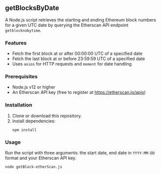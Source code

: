 ## getBlocksByDate

A Node.js script retrieves the starting and ending Ethereum block numbers for a given UTC date by querying the Etherscan API endpoint `getblocknobytime`.

### Features

- Fetch the first block at or after 00:00:00 UTC of a specified date
- Fetch the last block at or before 23:59:59 UTC of a specified date
- Uses `axios` for HTTP requests and `moment` for date handling

### Prerequisites

- Node.js v12 or higher
- An Etherscan API key (free to register at https://etherscan.io/apis)

### Installation

1. Clone or download this repository.
2. Install dependencies:
   ```
   npm install
   ```

### Usage

Run the script with three arguments: the start date, end date in `YYYY-MM-DD` format and your Etherscan API key.

```
node getBlock-etherScan.js
```




